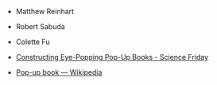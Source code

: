 - Matthew Reinhart
- Robert Sabuda
- Colette Fu

- [Constructing Eye-Popping Pop-Up Books - Science Friday](http://www.sciencefriday.com/segments/constructing-eye-popping-pop-up-books/)
- [Pop-up book — Wikipedia](https://en.wikipedia.org/wiki/Pop-up_book)